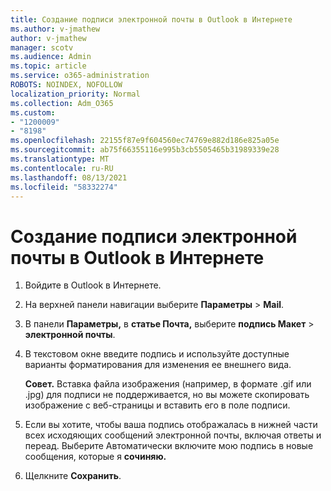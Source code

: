 ```yaml
---
title: Создание подписи электронной почты в Outlook в Интернете
ms.author: v-jmathew
author: v-jmathew
manager: scotv
ms.audience: Admin
ms.topic: article
ms.service: o365-administration
ROBOTS: NOINDEX, NOFOLLOW
localization_priority: Normal
ms.collection: Adm_O365
ms.custom:
- "1200009"
- "8198"
ms.openlocfilehash: 22155f87e9f604560ec74769e882d186e825a05e
ms.sourcegitcommit: ab75f66355116e995b3cb5505465b31989339e28
ms.translationtype: MT
ms.contentlocale: ru-RU
ms.lasthandoff: 08/13/2021
ms.locfileid: "58332274"
---
```

# <a name="create-email-signature-in-outlook-on-the-web"></a>Создание подписи электронной почты в Outlook в Интернете

1. Войдите в Outlook в Интернете.
2. На верхней панели навигации выберите **Параметры**  >  **Mail**.
3. В панели **Параметры,** в **статье Почта,** выберите **подпись Макет**  >  **электронной почты**.
4. В текстовом окне введите подпись и используйте доступные варианты форматирования для изменения ее внешнего вида.

    **Совет.** Вставка файла изображения (например, в формате .gif или .jpg) для подписи не поддерживается, но вы можете скопировать изображение с веб-страницы и вставить его в поле подписи.

5. Если вы хотите, чтобы ваша подпись отображалась в нижней части всех исходяющих сообщений электронной почты, включая ответы и переад. Выберите Автоматически включите мою подпись в новые сообщения, которые я **сочиняю.**
6. Щелкните **Сохранить**.
